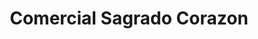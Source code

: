 ---
title: "Comercial Sagrado Corazon"
url: /ciudad-del-este/comercial-sagrado-corazon/
shop: Lebensmittel
---